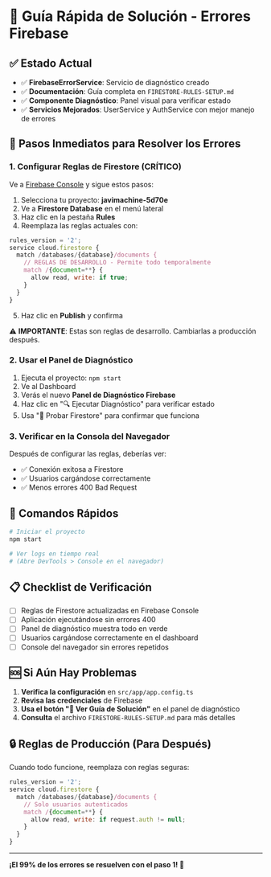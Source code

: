 # 🚀 Guía Rápida de Solución - Errores Firebase

## ✅ Estado Actual
- ✅ **FirebaseErrorService**: Servicio de diagnóstico creado
- ✅ **Documentación**: Guía completa en `FIRESTORE-RULES-SETUP.md`
- ✅ **Componente Diagnóstico**: Panel visual para verificar estado
- ✅ **Servicios Mejorados**: UserService y AuthService con mejor manejo de errores

## 🔧 Pasos Inmediatos para Resolver los Errores

### 1. **Configurar Reglas de Firestore** (CRÍTICO)
Ve a [Firebase Console](https://console.firebase.google.com/) y sigue estos pasos:

1. Selecciona tu proyecto: **javimachine-5d70e**
2. Ve a **Firestore Database** en el menú lateral
3. Haz clic en la pestaña **Rules**
4. Reemplaza las reglas actuales con:

```javascript
rules_version = '2';
service cloud.firestore {
  match /databases/{database}/documents {
    // REGLAS DE DESARROLLO - Permite todo temporalmente
    match /{document=**} {
      allow read, write: if true;
    }
  }
}
```

5. Haz clic en **Publish** y confirma

⚠️ **IMPORTANTE**: Estas son reglas de desarrollo. Cambiarlas a producción después.

### 2. **Usar el Panel de Diagnóstico**
1. Ejecuta el proyecto: `npm start`
2. Ve al Dashboard
3. Verás el nuevo **Panel de Diagnóstico Firebase**
4. Haz clic en "🔍 Ejecutar Diagnóstico" para verificar estado
5. Usa "🧪 Probar Firestore" para confirmar que funciona

### 3. **Verificar en la Consola del Navegador**
Después de configurar las reglas, deberías ver:
- ✅ Conexión exitosa a Firestore
- ✅ Usuarios cargándose correctamente
- ✅ Menos errores 400 Bad Request

## 🎯 Comandos Rápidos

```bash
# Iniciar el proyecto
npm start

# Ver logs en tiempo real
# (Abre DevTools > Console en el navegador)
```

## 📋 Checklist de Verificación

- [ ] Reglas de Firestore actualizadas en Firebase Console
- [ ] Aplicación ejecutándose sin errores 400
- [ ] Panel de diagnóstico muestra todo en verde
- [ ] Usuarios cargándose correctamente en el dashboard
- [ ] Console del navegador sin errores repetidos

## 🆘 Si Aún Hay Problemas

1. **Verifica la configuración** en `src/app/app.config.ts`
2. **Revisa las credenciales** de Firebase
3. **Usa el botón "📖 Ver Guía de Solución"** en el panel de diagnóstico
4. **Consulta** el archivo `FIRESTORE-RULES-SETUP.md` para más detalles

## 🔒 Reglas de Producción (Para Después)

Cuando todo funcione, reemplaza con reglas seguras:

```javascript
rules_version = '2';
service cloud.firestore {
  match /databases/{database}/documents {
    // Solo usuarios autenticados
    match /{document=**} {
      allow read, write: if request.auth != null;
    }
  }
}
```

---

**¡El 99% de los errores se resuelven con el paso 1! 🎉**
